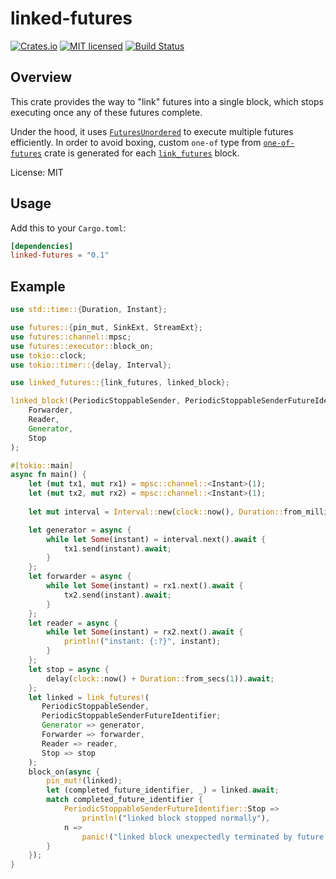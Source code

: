 # linked-futures
[![Crates.io][crates-badge]][crates-url]
[![MIT licensed][mit-badge]][mit-url]
[![Build Status](https://travis-ci.org/glebpom/linked-futures.svg?branch=master)](https://travis-ci.org/glebpom/linked-futures)

[crates-badge]: https://img.shields.io/crates/v/linked-futures.svg
[crates-url]: https://crates.io/crates/linked-futures
[mit-badge]: https://img.shields.io/badge/license-MIT-blue.svg
[mit-url]: LICENSE

## Overview

This crate provides the way to "link" futures into a single block,
which stops executing once any of these futures complete.

Under the hood, it uses [`FuturesUnordered`](https://docs.rs/futures/0.3.1/futures/stream/struct.FuturesUnordered.html)
to execute multiple futures efficiently. In order to avoid boxing, custom `one-of` type from
[`one-of-futures`](https://crates.io/crates/one-of-futures) crate is generated for
each [`link_futures`](macro.link_futures.html) block.

License: MIT

## Usage

Add this to your `Cargo.toml`:
```toml
[dependencies]
linked-futures = "0.1"
```

## Example
```rust
use std::time::{Duration, Instant};

use futures::{pin_mut, SinkExt, StreamExt};
use futures::channel::mpsc;
use futures::executor::block_on;
use tokio::clock;
use tokio::timer::{delay, Interval};

use linked_futures::{link_futures, linked_block};

linked_block!(PeriodicStoppableSender, PeriodicStoppableSenderFutureIdentifier; 
    Forwarder,
    Reader,
    Generator,
    Stop
);

#[tokio::main]
async fn main() {
    let (mut tx1, mut rx1) = mpsc::channel::<Instant>(1);
    let (mut tx2, mut rx2) = mpsc::channel::<Instant>(1);
    
    let mut interval = Interval::new(clock::now(), Duration::from_millis(100));

    let generator = async {
        while let Some(instant) = interval.next().await {
            tx1.send(instant).await;
        }
    };
    let forwarder = async {
        while let Some(instant) = rx1.next().await {
            tx2.send(instant).await;
        }
    };
    let reader = async {
        while let Some(instant) = rx2.next().await {
            println!("instant: {:?}", instant);
        }
    };
    let stop = async { 
        delay(clock::now() + Duration::from_secs(1)).await; 
    };
    let linked = link_futures!(
       PeriodicStoppableSender, 
       PeriodicStoppableSenderFutureIdentifier;
       Generator => generator,
       Forwarder => forwarder,
       Reader => reader,
       Stop => stop
    );
    block_on(async {
        pin_mut!(linked);
        let (completed_future_identifier, _) = linked.await;
        match completed_future_identifier {
            PeriodicStoppableSenderFutureIdentifier::Stop => 
                println!("linked block stopped normally"),
            n => 
                panic!("linked block unexpectedly terminated by future: {:?}", n),
        }
    });
}
```